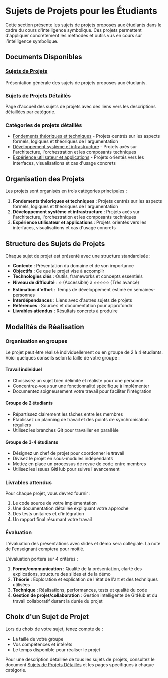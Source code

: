 # Sujets de Projets pour les Étudiants

Cette section présente les sujets de projets proposés aux étudiants dans le cadre du cours d'intelligence symbolique. Ces projets permettent d'appliquer concrètement les méthodes et outils vus en cours sur l'intelligence symbolique.

## Documents Disponibles

### [Sujets de Projets](./sujets_projets.md)
Présentation générale des sujets de projets proposés aux étudiants.

### [Sujets de Projets Détaillés](./sujets_projets_detailles.md)
Page d'accueil des sujets de projets avec des liens vers les descriptions détaillées par catégorie.

### Catégories de projets détaillés
- [Fondements théoriques et techniques](./fondements_theoriques.md) - Projets centrés sur les aspects formels, logiques et théoriques de l'argumentation
- [Développement système et infrastructure](./developpement_systeme.md) - Projets axés sur l'architecture, l'orchestration et les composants techniques
- [Expérience utilisateur et applications](./experience_utilisateur.md) - Projets orientés vers les interfaces, visualisations et cas d'usage concrets

## Organisation des Projets

Les projets sont organisés en trois catégories principales :

1. **Fondements théoriques et techniques** : Projets centrés sur les aspects formels, logiques et théoriques de l'argumentation
2. **Développement système et infrastructure** : Projets axés sur l'architecture, l'orchestration et les composants techniques
3. **Expérience utilisateur et applications** : Projets orientés vers les interfaces, visualisations et cas d'usage concrets

## Structure des Sujets de Projets

Chaque sujet de projet est présenté avec une structure standardisée :

- **Contexte** : Présentation du domaine et de son importance
- **Objectifs** : Ce que le projet vise à accomplir
- **Technologies clés** : Outils, frameworks et concepts essentiels
- **Niveau de difficulté** : ⭐ (Accessible) à ⭐⭐⭐⭐⭐ (Très avancé)
- **Estimation d'effort** : Temps de développement estimé en semaines-personnes
- **Interdépendances** : Liens avec d'autres sujets de projets
- **Références** : Sources et documentation pour approfondir
- **Livrables attendus** : Résultats concrets à produire

## Modalités de Réalisation

### Organisation en groupes

Le projet peut être réalisé individuellement ou en groupe de 2 à 4 étudiants. Voici quelques conseils selon la taille de votre groupe :

#### Travail individuel
- Choisissez un sujet bien délimité et réaliste pour une personne
- Concentrez-vous sur une fonctionnalité spécifique à implémenter
- Documentez soigneusement votre travail pour faciliter l'intégration

#### Groupe de 2 étudiants
- Répartissez clairement les tâches entre les membres
- Établissez un planning de travail et des points de synchronisation réguliers
- Utilisez les branches Git pour travailler en parallèle

#### Groupe de 3-4 étudiants
- Désignez un chef de projet pour coordonner le travail
- Divisez le projet en sous-modules indépendants
- Mettez en place un processus de revue de code entre membres
- Utilisez les issues GitHub pour suivre l'avancement

### Livrables attendus

Pour chaque projet, vous devrez fournir :
1. Le code source de votre implémentation
2. Une documentation détaillée expliquant votre approche
3. Des tests unitaires et d'intégration
4. Un rapport final résumant votre travail

### Évaluation

L'évaluation des présentations avec slides et démo sera collégiale. La note de l'enseignant comptera pour moitié.

L'évaluation portera sur 4 critères :
1. **Forme/communication** : Qualité de la présentation, clarté des explications, structure des slides et de la démo
2. **Théorie** : Exploration et explication de l'état de l'art et des techniques utilisées
3. **Technique** : Réalisations, performances, tests et qualité du code
4. **Gestion de projet/collaboration** : Gestion intelligente de GitHub et du travail collaboratif durant la durée du projet

## Choix d'un Sujet de Projet

Lors du choix de votre sujet, tenez compte de :
- La taille de votre groupe
- Vos compétences et intérêts
- Le temps disponible pour réaliser le projet

Pour une description détaillée de tous les sujets de projets, consultez le document [Sujets de Projets Détaillés](./sujets_projets_detailles.md) et les pages spécifiques à chaque catégorie.